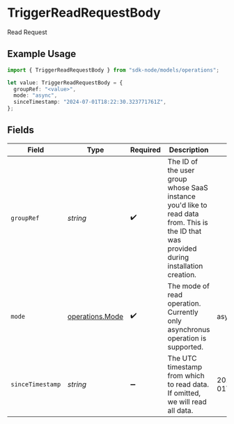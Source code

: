 # TriggerReadRequestBody

Read Request

## Example Usage

```typescript
import { TriggerReadRequestBody } from "sdk-node/models/operations";

let value: TriggerReadRequestBody = {
  groupRef: "<value>",
  mode: "async",
  sinceTimestamp: "2024-07-01T18:22:30.323771761Z",
};
```

## Fields

| Field                                                                                                                                     | Type                                                                                                                                      | Required                                                                                                                                  | Description                                                                                                                               | Example                                                                                                                                   |
| ----------------------------------------------------------------------------------------------------------------------------------------- | ----------------------------------------------------------------------------------------------------------------------------------------- | ----------------------------------------------------------------------------------------------------------------------------------------- | ----------------------------------------------------------------------------------------------------------------------------------------- | ----------------------------------------------------------------------------------------------------------------------------------------- |
| `groupRef`                                                                                                                                | *string*                                                                                                                                  | :heavy_check_mark:                                                                                                                        | The ID of the user group whose SaaS instance you'd like to read data from. This is the ID that was provided during installation creation. |                                                                                                                                           |
| `mode`                                                                                                                                    | [operations.Mode](../../models/operations/mode.md)                                                                                        | :heavy_check_mark:                                                                                                                        | The mode of read operation. Currently only asynchronus operation is supported.                                                            | async                                                                                                                                     |
| `sinceTimestamp`                                                                                                                          | *string*                                                                                                                                  | :heavy_minus_sign:                                                                                                                        | The UTC timestamp from which to read data. If omitted, we will read all data.                                                             | 2024-07-01T18:22:30.323771761Z                                                                                                            |